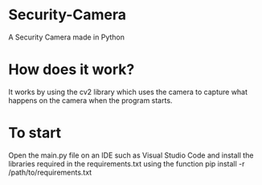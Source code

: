 # Security-Camera
A Security Camera made in Python
# How does it work?
It works by using the cv2 library which uses the camera to capture what happens on the camera when the program starts.
# To start
Open the main.py file on an IDE such as Visual Studio Code and install the libraries required in the requirements.txt using the function pip install -r /path/to/requirements.txt

